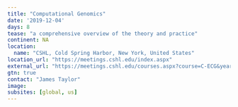 ```yaml
---
title: "Computational Genomics"
date: '2019-12-04'
days: 8
tease: "a comprehensive overview of the theory and practice"
continent: NA
location:
  name: "CSHL, Cold Spring Harbor, New York, United States"
location_url: "https://meetings.cshl.edu/index.aspx"
external_url: "https://meetings.cshl.edu/courses.aspx?course=C-ECG&year=19"
gtn: true
contact: "James Taylor"
image: 
subsites: [global, us]
---
```

